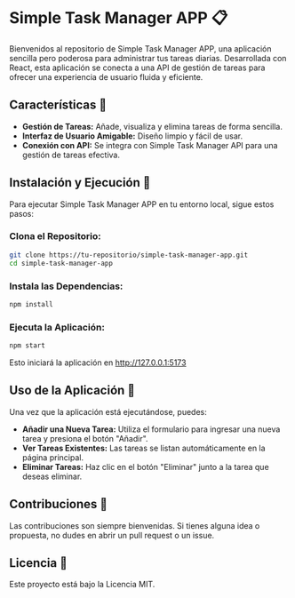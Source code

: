 # Simple Task Manager APP 📋

Bienvenidos al repositorio de Simple Task Manager APP, una aplicación sencilla pero poderosa para administrar tus tareas diarias. Desarrollada con React, esta aplicación se conecta a una API de gestión de tareas para ofrecer una experiencia de usuario fluida y eficiente.

## Características 🌟

- **Gestión de Tareas:** Añade, visualiza y elimina tareas de forma sencilla.
- **Interfaz de Usuario Amigable:** Diseño limpio y fácil de usar.
- **Conexión con API:** Se integra con Simple Task Manager API para una gestión de tareas efectiva.

## Instalación y Ejecución 🚀

Para ejecutar Simple Task Manager APP en tu entorno local, sigue estos pasos:

### Clona el Repositorio:

```bash
git clone https://tu-repositorio/simple-task-manager-app.git
cd simple-task-manager-app
```

### Instala las Dependencias:

```bash
npm install
```

### Ejecuta la Aplicación:

```bash
npm start
```

Esto iniciará la aplicación en http://127.0.0.1:5173

## Uso de la Aplicación 📖

Una vez que la aplicación está ejecutándose, puedes:

- **Añadir una Nueva Tarea:** Utiliza el formulario para ingresar una nueva tarea y presiona el botón "Añadir".
- **Ver Tareas Existentes:** Las tareas se listan automáticamente en la página principal.
- **Eliminar Tareas:** Haz clic en el botón "Eliminar" junto a la tarea que deseas eliminar.

## Contribuciones 🤝

Las contribuciones son siempre bienvenidas. Si tienes alguna idea o propuesta, no dudes en abrir un pull request o un issue.

## Licencia 📄

Este proyecto está bajo la Licencia MIT.
